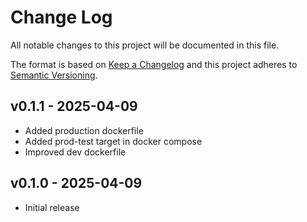 # Change Log

All notable changes to this project will be documented in this file.

The format is based on [Keep a Changelog](http://keepachangelog.com/)
and this project adheres to [Semantic Versioning](http://semver.org/).

## v0.1.1 - 2025-04-09
- Added production dockerfile
- Added prod-test target in docker compose
- Improved dev dockerfile

## v0.1.0 - 2025-04-09
- Initial release
